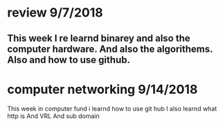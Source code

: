 # review 9/7/2018

This week I re learnd binarey and also the computer hardware.
And also the algorithems.
Also and how to use github.
---

# computer networking 9/14/2018

This week in computer fund i learnd how to use git hub
I also learnd what http is
And VRL
And sub domain 
